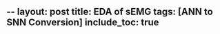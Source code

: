 --
layout: post
title: EDA of sEMG
tags: [ANN to SNN Conversion]
include_toc: true
---

[//]: # (The paper can be found [here]&#40;https://arxiv.org/abs/2105.11654&#41;.)
